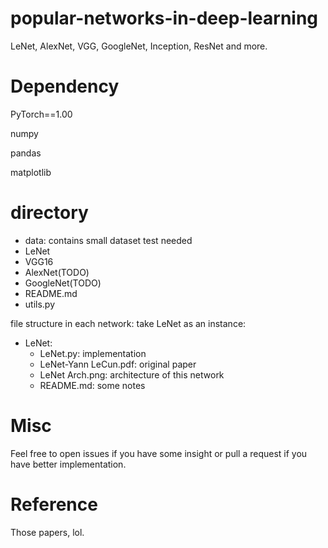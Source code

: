 # popular-networks-in-deep-learning
LeNet, AlexNet, VGG, GoogleNet, Inception, ResNet and more.

# Dependency
PyTorch==1.00

numpy

pandas

matplotlib

# directory

- data: contains small dataset test needed
- LeNet
- VGG16
- AlexNet(TODO)
- GoogleNet(TODO)
- README.md
- utils.py

file structure in each network:
    take LeNet as an instance:
- LeNet:
    - LeNet.py: implementation
    - LeNet-Yann LeCun.pdf: original paper
    - LeNet Arch.png: architecture of this network
    - README.md: some notes

# Misc
Feel free to open issues if you have some insight or pull a request if you have better implementation.

# Reference
Those papers, lol.